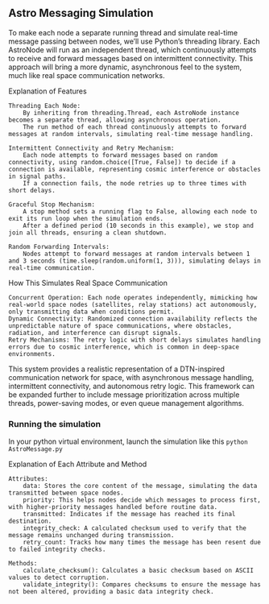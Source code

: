 ## Astro Messaging Simulation

To make each node a separate running thread and simulate real-time message passing between nodes, we’ll use Python’s threading library. Each AstroNode will run as an independent thread, which continuously attempts to receive and forward messages based on intermittent connectivity. This approach will bring a more dynamic, asynchronous feel to the system, much like real space communication networks.

Explanation of Features

    Threading Each Node:
        By inheriting from threading.Thread, each AstroNode instance becomes a separate thread, allowing asynchronous operation.
        The run method of each thread continuously attempts to forward messages at random intervals, simulating real-time message handling.

    Intermittent Connectivity and Retry Mechanism:
        Each node attempts to forward messages based on random connectivity, using random.choice([True, False]) to decide if a connection is available, representing cosmic interference or obstacles in signal paths.
        If a connection fails, the node retries up to three times with short delays.

    Graceful Stop Mechanism:
        A stop method sets a running flag to False, allowing each node to exit its run loop when the simulation ends.
        After a defined period (10 seconds in this example), we stop and join all threads, ensuring a clean shutdown.

    Random Forwarding Intervals:
        Nodes attempt to forward messages at random intervals between 1 and 3 seconds (time.sleep(random.uniform(1, 3))), simulating delays in real-time communication.

How This Simulates Real Space Communication

    Concurrent Operation: Each node operates independently, mimicking how real-world space nodes (satellites, relay stations) act autonomously, only transmitting data when conditions permit.
    Dynamic Connectivity: Randomized connection availability reflects the unpredictable nature of space communications, where obstacles, radiation, and interference can disrupt signals.
    Retry Mechanisms: The retry logic with short delays simulates handling errors due to cosmic interference, which is common in deep-space environments.

This system provides a realistic representation of a DTN-inspired communication network for space, with asynchronous message handling, intermittent connectivity, and autonomous retry logic. This framework can be expanded further to include message prioritization across multiple threads, power-saving modes, or even queue management algorithms.

### Running the simulation

In your python virtual environment, launch the simulation like this `python AstroMessage.py`

Explanation of Each Attribute and Method

    Attributes:
        data: Stores the core content of the message, simulating the data transmitted between space nodes.
        priority: This helps nodes decide which messages to process first, with higher-priority messages handled before routine data.
        transmitted: Indicates if the message has reached its final destination.
        integrity_check: A calculated checksum used to verify that the message remains unchanged during transmission.
        retry_count: Tracks how many times the message has been resent due to failed integrity checks.

    Methods:
        calculate_checksum(): Calculates a basic checksum based on ASCII values to detect corruption.
        validate_integrity(): Compares checksums to ensure the message has not been altered, providing a basic data integrity check.